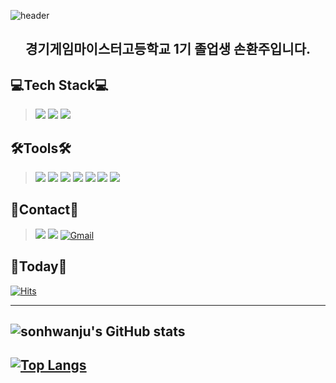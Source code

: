 ![header](https://capsule-render.vercel.app/api?type=waving&color=gradient&height=200&text=WELCOME!&fontSize=60&fontAlign=40&fontAlignY=25&desc=sonhwanju's%20Github%20Profile!&descSize=30&descAlign=60&descAlignY=50)

<h2 align="center">경기게임마이스터고등학교 1기 졸업생 손환주입니다.</h2>

💻Tech Stack💻
---------
> <img src="https://img.shields.io/badge/CSharp-239120?style=for-the-badge&logo=CSharp&logoColor=white">  
> <img src="https://img.shields.io/badge/Node.js-339933?style=for-the-badge&logo=Node.js&logoColor=white">  
> <img src="https://img.shields.io/badge/MySQL-4479A1?style=for-the-badge&logo=MySQL&logoColor=white"> 

🛠️Tools🛠️
--------
> <img src="https://img.shields.io/badge/Unity-FFFFFF?style=for-the-badge&logo=Unity&logoColor=black">  
> <img src="https://img.shields.io/badge/Visual Studio-5C2D91?style=for-the-badge&logo=Visual Studio&logoColor=white">  
> <img src="https://img.shields.io/badge/VS Code-007ACC?style=for-the-badge&logo=Visual Studio Code&logoColor=white">  
> <img src="https://img.shields.io/badge/Git-F05032?style=for-the-badge&logo=Git&logoColor=white"> 
> <img src="https://img.shields.io/badge/SourceTree-0052CC?style=for-the-badge&logo=SourceTree&logoColor=white">  
> <img src="https://img.shields.io/badge/phpMyAdmin-777BB4?style=for-the-badge&logo=phpMyAdmin&logoColor=white">  
> <img src="https://img.shields.io/badge/Amazon AWS-232F3E?style=for-the-badge&logo=Amazon AWS&logoColor=white"> 

🌹Contact🌹
---------------
> <a href="https://www.facebook.com/profile.php?id=100007904865117" target="_blank"><img src="https://img.shields.io/badge/FaceBook-1877F2?style=for-the-badge&logo=Facebook&logoColor=white"/></a>
> <a href="https://cdn.discordapp.com/attachments/778523191676370974/966504610858696775/unknown.png" target="_blank"><img src="https://img.shields.io/badge/Discord-5865F2?style=for-the-badge&logo=Discord&logoColor=white"/></a>
> [![Gmail](https://img.shields.io/badge/Gmail-EA4335?style=for-the-badge&logo=Gmail&logoColor=white)](mailto:hwanjuson@gmail.com)

💌Today💌
---------------
[![Hits](https://hits.seeyoufarm.com/api/count/incr/badge.svg?url=https%3A%2F%2Fgithub.com%2Fsonhwanju&count_bg=%23626262&title_bg=%23FFBDFC&icon=&icon_color=%23A8A8A8&title=hits&edge_flat=false)](https://hits.seeyoufarm.com)

---------------
![sonhwanju's GitHub stats](https://github-readme-stats.vercel.app/api?username=sonhwanju&show_icons=true&theme=dark)
---------------
[![Top Langs](https://github-readme-stats.vercel.app/api/top-langs/?username=sonhwanju&layout=compact)](https://github.com/sonhwanju/github-readme-stats)
---------------
